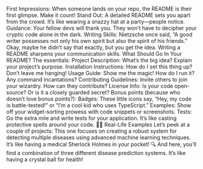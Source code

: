 First Impressions: When someone lands on your repo, the README is their first glimpse. Make it count!
Stand Out: A detailed README sets you apart from the crowd. It’s like wearing a snazzy hat at a party—people notice.
Guidance: Your fellow devs will thank you. They won’t have to decipher your cryptic code alone in the dark.
Writing Skills: Nietzsche once said, “A good writer possesses not only his own spirit but also the spirit of his friends.” Okay, maybe he didn’t say that exactly, but you get the idea. Writing a README sharpens your communication skills.
What Should Go In Your README?
The essentials:
Project Description: What’s the big idea? Explain your project’s purpose.
Installation Instructions: How do I set this thing up? Don’t leave me hanging!
Usage Guide: Show me the magic! How do I run it? Any command incantations?
Contributing Guidelines: Invite others to join your wizardry. How can they contribute?
License Info: Is your code open-source? Or is it a closely guarded secret?
Bonus points (because who doesn’t love bonus points?):
Badges: These little icons say, “Hey, my code is battle-tested!” or “I’m a cool kid who uses TypeScript.”
Examples: Show off your widget-sorting prowess with code snippets or screenshots.
Tests: Go the extra mile and write tests for your application. It’s like casting protective spells around your code. 🧙‍♂️
Real-Life Examples
Let’s peek at a couple of projects:
This one focuses on creating a robust system for detecting multiple diseases using advanced machine learning techniques. It’s like having a medical Sherlock Holmes in your pocket! 🔍
And here, you’ll find a combination of three different disease prediction systems. It’s like having a crystal ball for health! 
